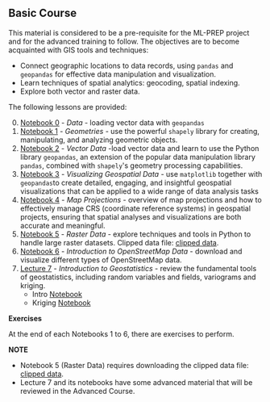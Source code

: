 ## Basic Course

This material is considered to be a pre-requisite for the ML-PREP project and for the advanced training to follow. The objectives are to become acquainted with GIS tools and techniques:

- Connect geographic locations to data records, using `pandas` and `geopandas` for effective data manipulation and visualization.
- Learn techniques of spatial analytics: geocoding, spatial indexing.
- Explore both vector and raster data.

The following lessons are provided:

0.  [Notebook 0](notebook_00_geodata.ipynb) - *Data* - loading vector data with `geopandas`
1.  [Notebook 1](notebook_01_geometries.ipynb) - *Geometries* -  use the powerful `shapely` library for creating, manipulating, and analyzing geometric objects.
2.  [Notebook 2](notebook_02_geopandas.ipynb) -  *Vector Data* -load vector data and learn to use the Python library `geopandas`, an extension of the popular data manipulation library `pandas`, combined with `shapely`'s geometry processing capabilities.
3. [Notebook 3](notebook_03_visualization.ipynb) - *Visualizing Geospatial Data* - use `matplotlib` together with `geopandas`to create detailed, engaging, and insightful geospatial visualizations that can be applied to a wide range of data analysis tasks
4. [Notebook 4](notebook_04_map_projections.ipynb) - *Map Projections* - overview of map projections and how to effectively manage CRS (coordinate reference systems) in geospatial projects, ensuring that spatial analyses and visualizations are both accurate and meaningful.
5. [Notebook 5](notebook_05_raster_data.ipynb) - *Raster Data* - explore techniques and tools in Python to handle large raster datasets. Clipped data file:  [clipped data](https://www.dropbox.com/scl/fi/cmfxrxh2vjebrfmh8zbu3/clipped_raster_europe.tif?rlkey=vx2uu7gqyo6gc19yucl2dtwrw&dl=0).
6. [Notebook 6](notebook_06_osm.ipynb) - *Introduction to OpenStreetMap Data* - download and visualize different types of OpenStreetMap data.
7. [Lecture 7](geostatistics/01_geostat_intro.pdf) - *Introduction to Geostatistics* - review the fundamental tools of geostatistics, including random variables and fields, variograms and kriging.
   - Intro  [Notebook](geostatistics/01geostat_INTRO.ipynb)
   - Kriging [Notebook](geostatistics/02geostat_KRIGING.ipynb)
 

**Exercises**

At the end of each Notebooks 1 to 6, there are exercises to perform.

**NOTE**

- Notebook 5 (Raster Data) requires downloading the clipped data file:  [clipped data](https://www.dropbox.com/scl/fi/cmfxrxh2vjebrfmh8zbu3/clipped_raster_europe.tif?rlkey=vx2uu7gqyo6gc19yucl2dtwrw&dl=0).
- Lecture 7 and its notebooks have some advanced material that will be reviewed in the Advanced Course.